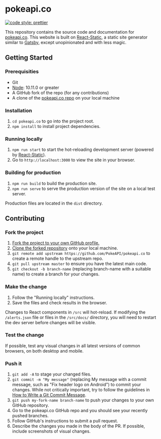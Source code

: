 # pokeapi.co

[![code style: prettier](https://img.shields.io/badge/code_style-prettier-ff69b4.svg?style=flat-square)](https://github.com/prettier/prettier)

This repository contains the source code and documentation for [pokeapi.co](pokeapi.co). This website is built on [React-Static](https://react-static.js.org), a static site generator similar to [Gatsby](https://www.gatsbyjs.org/), except unopinionated and with less magic.

## Getting Started

### Prerequisities

-   Git
-   [Node](https://nodejs.org/en/): 10.11.0 or greater
-   A GitHub fork of the repo (for any contributions)
-   A clone of the [pokeapi.co repo](https://github.com/pokeapi/pokeapi.co) on your local machine

### Installation

1. `cd pokeapi.co` to go into the project root.
2. `npm install` to install project dependencies.

### Running locally

1. `npm run start` to start the hot-reloading development server (powered by [React-Static](https://react-static.js.org)).
2. Go to `http://localhost:3000` to view the site in your browser.

### Building for production

1. `npm run build` to build the production site.
2. `npm run serve` to serve the production version of the site on a local test server.

Production files are located in the `dist` directory.

## Contributing

### Fork the project

1. [Fork the project to your own GitHub profile.](https://help.github.com/articles/fork-a-repo/)
2. [Clone the forked repository](https://help.github.com/articles/cloning-a-repository/) onto your local machine.
3. `git remote add upstream https://github.com/PokeAPI/pokeapi.co` to create a remote handle to the upstream repo.
4. `git pull upstream master` to ensure you have the latest main code.
5. `git checkout -b branch-name` (replacing branch-name with a suitable name) to create a branch for your changes.

### Make the change

1. Follow the "Running locally" instructions.
2. Save the files and check results in the browser.

Changes to React components in `/src` will hot-reload. If modifying the `/alerts.json` file or files in the `/src/docs/` directory, you will need to restart the dev server before changes will be visible.

### Test the change

If possible, test any visual changes in all latest versions of common browsers, on both desktop and mobile.

### Push it

1. `git add -A` to stage your changed files.
2. `git commit -m "My message"` (replacing My message with a commit message, such as "Fix header logo on Android") to commit your changes. While not critically important, try to follow the guidelines in [How to Write a Git Commit Message](https://chris.beams.io/posts/git-commit/#seven-rules).
3. `git push my-fork-name branch-name` to push your changes to your own GitHub repository.
4. Go to the pokeapi.co GitHub repo and you should see your recently pushed branches.
5. Follow GitHub's instructions to submit a pull request.
6. Describe the changes you made in the body of the PR. If possible, include screenshots of visual changes.
